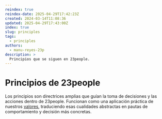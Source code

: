 ```yaml
---
reindex: true
reindex-date: 2025-04-29T17:42:23Z
created: 2024-03-14T11:08:36
updated: 2025-04-29T17:43:00Z
index: true
slug: principles
tags: 
  - principles
authors:
  - manu-reyes-23p
description: >
  Principios que se siguen en 23people.
---
```


# Principios de 23people

Los principios son directrices amplias que guían la toma de decisiones y las acciones dentro de 23people. Funcionan como una aplicación práctica de nuestros [valores](/about-us/who-we-are/values), traduciendo esas cualidades abstractas en pautas de comportamiento y decisión más concretas.
